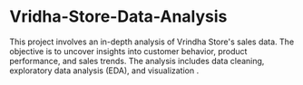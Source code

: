 # Vridha-Store-Data-Analysis
This project involves an in-depth analysis of Vrindha Store's sales data. The objective is to uncover insights into customer behavior, product performance, and sales trends. The analysis includes data cleaning, exploratory data analysis (EDA), and visualization .
